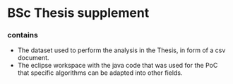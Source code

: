 # BSc Thesis supplement

### contains
- The dataset used to perform the analysis in the Thesis, in form of a csv document.
- The eclipse workspace with the java code that was used for the PoC that specific algorithms can be adapted into other fields.
